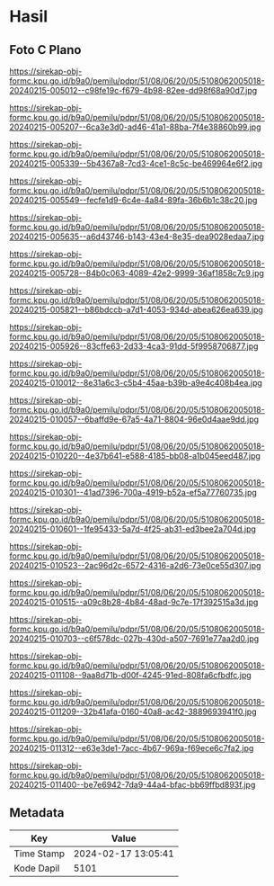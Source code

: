 # Hasil

## Foto C Plano

https://sirekap-obj-formc.kpu.go.id/b9a0/pemilu/pdpr/51/08/06/20/05/5108062005018-20240215-005012--c98fe19c-f679-4b98-82ee-dd98f68a90d7.jpg

https://sirekap-obj-formc.kpu.go.id/b9a0/pemilu/pdpr/51/08/06/20/05/5108062005018-20240215-005207--6ca3e3d0-ad46-41a1-88ba-7f4e38860b99.jpg

https://sirekap-obj-formc.kpu.go.id/b9a0/pemilu/pdpr/51/08/06/20/05/5108062005018-20240215-005339--5b4367a8-7cd3-4ce1-8c5c-be469964e6f2.jpg

https://sirekap-obj-formc.kpu.go.id/b9a0/pemilu/pdpr/51/08/06/20/05/5108062005018-20240215-005549--fecfe1d9-6c4e-4a84-89fa-36b6b1c38c20.jpg

https://sirekap-obj-formc.kpu.go.id/b9a0/pemilu/pdpr/51/08/06/20/05/5108062005018-20240215-005635--a6d43746-b143-43e4-8e35-dea9028edaa7.jpg

https://sirekap-obj-formc.kpu.go.id/b9a0/pemilu/pdpr/51/08/06/20/05/5108062005018-20240215-005728--84b0c063-4089-42e2-9999-36af1858c7c9.jpg

https://sirekap-obj-formc.kpu.go.id/b9a0/pemilu/pdpr/51/08/06/20/05/5108062005018-20240215-005821--b86bdccb-a7d1-4053-934d-abea626ea639.jpg

https://sirekap-obj-formc.kpu.go.id/b9a0/pemilu/pdpr/51/08/06/20/05/5108062005018-20240215-005926--83cffe63-2d33-4ca3-91dd-5f9958706877.jpg

https://sirekap-obj-formc.kpu.go.id/b9a0/pemilu/pdpr/51/08/06/20/05/5108062005018-20240215-010012--8e31a6c3-c5b4-45aa-b39b-a9e4c408b4ea.jpg

https://sirekap-obj-formc.kpu.go.id/b9a0/pemilu/pdpr/51/08/06/20/05/5108062005018-20240215-010057--6baffd9e-67a5-4a71-8804-96e0d4aae9dd.jpg

https://sirekap-obj-formc.kpu.go.id/b9a0/pemilu/pdpr/51/08/06/20/05/5108062005018-20240215-010220--4e37b641-e588-4185-bb08-a1b045eed487.jpg

https://sirekap-obj-formc.kpu.go.id/b9a0/pemilu/pdpr/51/08/06/20/05/5108062005018-20240215-010301--41ad7396-700a-4919-b52a-ef5a77760735.jpg

https://sirekap-obj-formc.kpu.go.id/b9a0/pemilu/pdpr/51/08/06/20/05/5108062005018-20240215-010601--1fe95433-5a7d-4f25-ab31-ed3bee2a704d.jpg

https://sirekap-obj-formc.kpu.go.id/b9a0/pemilu/pdpr/51/08/06/20/05/5108062005018-20240215-010523--2ac96d2c-6572-4316-a2d6-73e0ce55d307.jpg

https://sirekap-obj-formc.kpu.go.id/b9a0/pemilu/pdpr/51/08/06/20/05/5108062005018-20240215-010515--a09c8b28-4b84-48ad-9c7e-17f392515a3d.jpg

https://sirekap-obj-formc.kpu.go.id/b9a0/pemilu/pdpr/51/08/06/20/05/5108062005018-20240215-010703--c6f578dc-027b-430d-a507-7691e77aa2d0.jpg

https://sirekap-obj-formc.kpu.go.id/b9a0/pemilu/pdpr/51/08/06/20/05/5108062005018-20240215-011108--9aa8d71b-d00f-4245-91ed-808fa6cfbdfc.jpg

https://sirekap-obj-formc.kpu.go.id/b9a0/pemilu/pdpr/51/08/06/20/05/5108062005018-20240215-011209--32b41afa-0160-40a8-ac42-3889693941f0.jpg

https://sirekap-obj-formc.kpu.go.id/b9a0/pemilu/pdpr/51/08/06/20/05/5108062005018-20240215-011312--e63e3de1-7acc-4b67-969a-f69ece6c7fa2.jpg

https://sirekap-obj-formc.kpu.go.id/b9a0/pemilu/pdpr/51/08/06/20/05/5108062005018-20240215-011400--be7e6942-7da9-44a4-bfac-bb69ffbd893f.jpg


## Metadata

| Key        | Value               |
| ---------- | ------------------- |
| Time Stamp | 2024-02-17 13:05:41 |
| Kode Dapil | 5101                |



